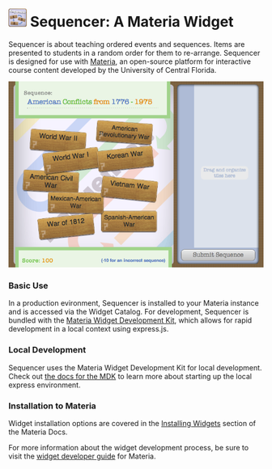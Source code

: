 <h1>
    <img src="src/_icons/icon-60.png" width="36px"/>
    Sequencer: A Materia Widget
</h1>

Sequencer is about teaching ordered events and sequences. Items are presented to students in a random order for them to re-arrange. Sequencer is designed for use with [Materia](https://github.com/ucfopen/Materia), an open-source platform for interactive course content developed by the University of Central Florida.

![Sequencer Player](src/_screen-shots/3.png)

### Basic Use

In a production evironment, Sequencer is installed to your Materia instance and is accessed via the Widget Catalog. For development, Sequencer is bundled with the [Materia Widget Development Kit](https://github.com/ucfopen/Materia-Widget-Dev-Kit), which allows for rapid development in a local context using express.js.

### Local Development

Sequencer uses the Materia Widget Development Kit for local development. Check out [the docs for the MDK](https://ucfopen.github.io/Materia-Docs/develop/materia-widget-development-kit.html) to learn more about starting up the local express environment.

### Installation to Materia

Widget installation options are covered in the [Installing Widgets](https://ucfopen.github.io/Materia-Docs/admin/installing-widgets.html) section of the Materia Docs.

For more information about the widget development process, be sure to visit the [widget developer guide](https://ucfopen.github.io/Materia-Docs/develop/widget-developer-guide.html) for Materia.